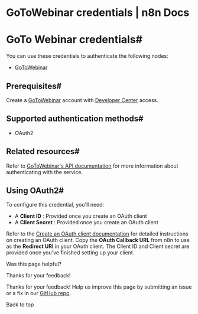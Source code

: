 # GoToWebinar credentials | n8n Docs

[ ](https://github.com/n8n-io/n8n-docs/edit/main/docs/integrations/builtin/credentials/gotowebinar.md "Edit this page")

# GoTo Webinar credentials#

You can use these credentials to authenticate the following nodes:

  * [GoToWebinar](../../app-nodes/n8n-nodes-base.gotowebinar/)

## Prerequisites#

Create a [GoToWebinar](https://www.goto.com/webinar) account with [Developer Center](https://developer.goto.com/) access.

## Supported authentication methods#

  * OAuth2

## Related resources#

Refer to [GoToWebinar's API documentation](https://developer.goto.com/GoToWebinarV2) for more information about authenticating with the service.

## Using OAuth2#

To configure this credential, you'll need:

  * A **Client ID** : Provided once you create an OAuth client
  * A **Client Secret** : Provided once you create an OAuth client

Refer to the [Create an OAuth client documentation](https://developer.goto.com/guides/Get%20Started/02_HOW_createClient/) for detailed instructions on creating an OAuth client. Copy the **OAuth Callback URL** from n8n to use as the **Redirect URI** in your OAuth client. The Client ID and Client secret are provided once you've finished setting up your client.

Was this page helpful? 

Thanks for your feedback! 

Thanks for your feedback! Help us improve this page by submitting an issue or a fix in our [GitHub repo](https://github.com/n8n-io/n8n-docs). 

Back to top